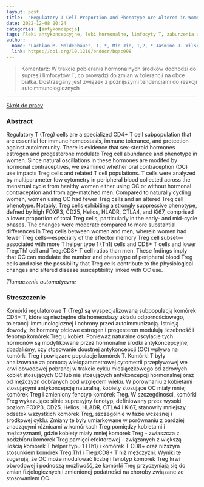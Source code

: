 ```yaml
---
layout: post
title:  "Regulatory T Cell Proportion and Phenotype Are Altered in Women Using Oral Contraception "
date: 2022-12-08 20:24
categories: [antykoncepcja]
tags: [leki antykoncepcyjne, leki hormonalne, limfocyty T, zaburzenia autoimmunologiczne]
author:
  name: "Lachlan M. Moldenhauer, 1, *, Min Jin, 1,2, * Jasmine J. Wilson, 1, Ella S. Green, 1, David J. Sharkey, 1, Mark D. Salkeld, 1 Thomas C. Bristow, 1 M. Louise Hull, 3, Gustaaf A. Dekker, 3,4 and Sarah A. Robertson1, "
  link: https://doi.org/10.1210/endocr/bqac098
---
```


> Komentarz: 
> W trakcie pobierania hormonalnych środków dochodzi do supresji limfocytów T, co prowadzi do zmian w tolerancji na obce białka.
> Dostrzegany jest związek z późnijszymi tendencjami do reakcji autoimmunologicznych
<hr>

[Skrót do pracy](https://academic.oup.com/endo/article/163/9/bqac098/6628694) 

### Abstract
Regulatory T (Treg) cells are a specialized CD4+ T cell subpopulation that are essential for immune homeostasis, immune tolerance, and protection against autoimmunity. There is evidence that sex-steroid hormones estrogen and progesterone modulate Treg cell abundance and phenotype in women. Since natural oscillations in these hormones are modifed by hormonal contraceptives, we examined whether oral contraception (OC) use impacts Treg cells and related T cell populations. T cells were analyzed by multiparameter fow cytometry in peripheral blood collected across the menstrual cycle from healthy women either using OC or without hormonal contraception and from age-matched men. Compared to naturally cycling women, women using OC had fewer Treg cells and an altered Treg cell phenotype. Notably, Treg cells exhibiting a strongly suppressive phenotype, defned by high FOXP3, CD25, Helios, HLADR, CTLA4, and Ki67, comprised a lower proportion of total Treg cells, particularly in the early- and mid-cycle phases. The changes were moderate compared to more substantial differences in Treg cells between women and men, wherein women had fewer Treg cells—especially of the effector memory Treg cell subset—associated with more T helper type 1 (Th1) cells and CD8+ T cells and lower Treg:Th1 cell and Treg:CD8+ T cell ratios than men. These fndings imply that OC can modulate the number and phenotype of peripheral blood Treg cells and raise the possibility that Treg cells contribute to the physiological changes and altered disease susceptibility linked with OC use.

*Tłumaczenie automatyczne*

### Streszczenie
Komórki regulatorowe T (Treg) są wyspecjalizowaną subpopulacją komórek CD4+ T, które są niezbędne dla homeostazy układu odpornościowego, tolerancji immunologicznej i ochrony przed autoimmunizacją. Istnieją dowody, że hormony płciowe estrogen i progesteron modulują liczebność i fenotyp komórek Treg u kobiet. Ponieważ naturalne oscylacje tych hormonów są modyfikowane przez hormonalne środki antykoncepcyjne, zbadaliśmy, czy stosowanie doustnej antykoncepcji (OC) wpływa na komórki Treg i powiązane populacje komórek T. Komórki T były analizowane za pomocą wieloparametrowej cytometrii przepływowej we krwi obwodowej pobranej w trakcie cyklu miesiączkowego od zdrowych kobiet stosujących OC lub nie stosujących antykoncepcji hormonalnej oraz od mężczyzn dobranych pod względem wieku. W porównaniu z kobietami stosującymi antykoncepcję naturalną, kobiety stosujące OC miały mniej komórek Treg i zmieniony fenotyp komórek Treg. W szczególności, komórki Treg wykazujące silnie supresyjny fenotyp, definiowany przez wysoki poziom FOXP3, CD25, Helios, HLADR, CTLA4 i Ki67, stanowiły mniejszy odsetek wszystkich komórek Treg, szczególnie w fazie wczesnej i środkowej cyklu. Zmiany te były umiarkowane w porównaniu z bardziej znaczącymi różnicami w komórkach Treg pomiędzy kobietami i mężczyznami, gdzie kobiety miały mniej komórek Treg - zwłaszcza z podzbioru komórek Treg pamięci efektorowej - związanych z większą ilością komórek T helper typu 1 (Th1) i komórek T CD8+ oraz niższym stosunkiem komórek Treg:Th1 i Treg:CD8+ T niż mężczyźni. Wyniki te sugerują, że OC może modulować liczbę i fenotyp komórek Treg krwi obwodowej i podnoszą możliwość, że komórki Treg przyczyniają się do zmian fizjologicznych i zmienionej podatności na choroby związane ze stosowaniem OC.
